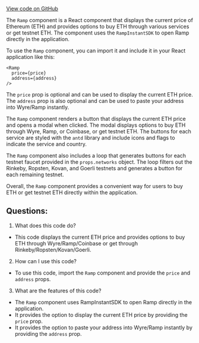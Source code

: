 [View code on GitHub](zoo-labs/zoo/blob/master/lab/src/components/Ramp.jsx)

The `Ramp` component is a React component that displays the current price of Ethereum (ETH) and provides options to buy ETH through various services or get testnet ETH. The component uses the `RampInstantSDK` to open Ramp directly in the application. 

To use the `Ramp` component, you can import it and include it in your React application like this:

```
<Ramp
  price={price}
  address={address}
/>
```

The `price` prop is optional and can be used to display the current ETH price. The `address` prop is also optional and can be used to paste your address into Wyre/Ramp instantly.

The `Ramp` component renders a button that displays the current ETH price and opens a modal when clicked. The modal displays options to buy ETH through Wyre, Ramp, or Coinbase, or get testnet ETH. The buttons for each service are styled with the `antd` library and include icons and flags to indicate the service and country. 

The `Ramp` component also includes a loop that generates buttons for each testnet faucet provided in the `props.networks` object. The loop filters out the Rinkeby, Ropsten, Kovan, and Goerli testnets and generates a button for each remaining testnet. 

Overall, the `Ramp` component provides a convenient way for users to buy ETH or get testnet ETH directly within the application.
## Questions: 
 1. What does this code do?
- This code displays the current ETH price and provides options to buy ETH through Wyre/Ramp/Coinbase or get through Rinkeby/Ropsten/Kovan/Goerli.

2. How can I use this code?
- To use this code, import the `Ramp` component and provide the `price` and `address` props.

3. What are the features of this code?
- The `Ramp` component uses RampInstantSDK to open Ramp directly in the application.
- It provides the option to display the current ETH price by providing the `price` prop.
- It provides the option to paste your address into Wyre/Ramp instantly by providing the `address` prop.